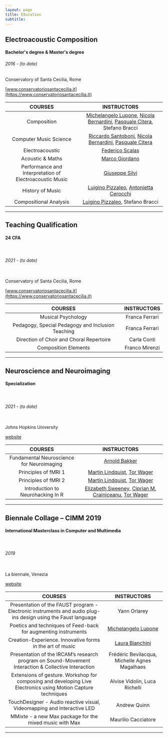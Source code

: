 ```yaml
---
layout: page
title: Education
subtitle:
---
```


<h2 style="text-align:left;">Electroacoustic Composition</h2>
<h4 style="text-align:left;">Bachelor's degree & Master's degree</h4>
<h6 style="text-align:left;">2016 - (to date)</h6>
Conservatory of Santa Cecilia, Rome

[www.conservatoriosantacecilia.it](https://www.conservatoriosantacecilia.it)


|COURSES|INSTRUCTORS|
|:---:|:---:|
|Composition|[Michelangelo Lupone](https://www.linkedin.com/in/michelangelo-lupone-3462b85b/?originalSubdomain=it), [Nicola Bernardini](https://www.linkedin.com/in/nbernardini/), [Pasquale Citera](https://www.linkedin.com/in/pasqualecitera/), Stefano Bracci|
|Computer Music Science|[Riccardo Santoboni](https://www.linkedin.com/in/riccardo-santoboni-61922824/), [Nicola Bernardini](https://www.linkedin.com/in/nbernardini/), [Pasquale Citera](https://www.linkedin.com/in/pasqualecitera/)|
|Electroacoustic|[Federico Scalas](https://www.linkedin.com/in/federico-scalas-9a897835/)|
|Acoustic & Maths|[Marco Giordano](https://www.linkedin.com/in/marco-giordano-2069721/?miniProfileUrn=urn%3Ali%3Afs_miniProfile%3AACoAAABSAaYBPASp7VwurWHgwgqPZCVT_5DPBec)|
|Performance and Interpretation of Electroacoustic Music|[Giuseppe Silvi](https://www.linkedin.com/in/giuseppesilvi/?miniProfileUrn=urn%3Ali%3Afs_miniProfile%3AACoAAAT9h6ABl5G90PgEevQCwOVo5Nf2GgLKjME)|
|History of Music|[Luigino Pizzaleo](https://www.linkedin.com/in/luigi-pizzaleo-23539320/?miniProfileUrn=urn%3Ali%3Afs_miniProfile%3AACoAAART0okBfHa63M5RNBZAqkk_v8x4ebTGMTk), [Antonietta Cerocchi](https://www.linkedin.com/in/antonietta-cerocchi-42734a110/)|
|Compositional Analysis|[Luigino Pizzaleo](https://www.linkedin.com/in/luigi-pizzaleo-23539320/?miniProfileUrn=urn%3Ali%3Afs_miniProfile%3AACoAAART0okBfHa63M5RNBZAqkk_v8x4ebTGMTk), Stefano Bracci|

______________

<div style="text-align:left;">
<h2>Teaching Qualification</h2>
<h4>24 CFA</h4>
<br>
<h6>2021 - (to date)</h6>
<br>
Conservatory of Santa Cecilia, Rome
</div>

[www.conservatoriosantacecilia.it](https://www.conservatoriosantacecilia.it)

|COURSES|INSTRUCTORS|
|:---:|:---:|
|Musical Psychology|Franca Ferrari|
|Pedagogy, Special Pedagogy and Inclusion Teaching|Franca Ferrari|
|Direction of Choir and Choral Repertoire|Carla Conti|
|Composition Elements|Franco Mirenzi|

______________

<div style="text-align:left;">
<h2>Neuroscience and Neuroimaging</h2>
<h4>Specialization</h4>
<br>
<h6>2021 - (to date)</h6>
<br>
Johns Hopkins University
</div>

[website](https://www.coursera.org/specializations/computational-neuroscience)

|COURSES|INSTRUCTORS|
|:---:|:---:|
|Fundamental Neuroscience for Neuroimaging|[Arnold Bakker](https://www.coursera.org/instructor/~27713092)|
|Principles of fMRI 1|[Martin Lindquist](https://www.coursera.org/instructor/martinlindquist), [Tor Wager](https://www.coursera.org/instructor/~7303121)|
|Principles of fMRI 2|[Martin Lindquist](https://www.coursera.org/instructor/martinlindquist), [Tor Wager](https://www.coursera.org/instructor/~7303121)|
|Introduction to Neurohacking In R|[Elizabeth Sweeney](https://www.coursera.org/instructor/~2888342), [Ciprian M. Crainiceanu](https://www.coursera.org/instructor/~19543713),  [Tor Wager](https://www.coursera.org/instructor/~7303121)|

______________

<div style="text-align:left;">
<h2>Biennale Collage – CIMM 2019</h2>
<h4>International Masterclass in Computer and Multimedia</h4>
<br>
<h6>2019</h6>
<br>
La biennale, Venezia
</div>

[website](https://www.labiennale.org/it/musica/2019/biennale-college-cimm-masterclass)

|COURSES|INSTRUCTORS|
|:---:|:---:|
|Presentation of the FAUST program - Electronic instruments and audio plug-ins design using the Faust language|Yann Orlarey|
|Poetics and techniques of Feed-back for augmenting instruments|[Michelangelo Lupone](https://www.linkedin.com/in/michelangelo-lupone-3462b85b/?originalSubdomain=it)|
|Creation-Experience. Innovative forms in the art of music|[Laura Bianchini](https://www.linkedin.com/in/bianchini-laura-9333a219)
|Presentation of the IRCAM’s research program on Sound-Movement Interaction & Collective Interaction|Frédéric Bevilacqua, Michelle Agnes Magalhaes|
|Extensions of gesture. Workshop for composing and developing Live Electronics using Motion Capture techniques|Alvise Vidolin, Luca Richelli|
|TouchDesigner - Audio reactive visual, Videomapping and Interactive LED|Andrew Quinn|
|MMixte - a new Max package for the mixed music with Max|Maurilio Cacciatore|


_____________
